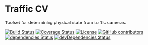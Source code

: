 # Traffic CV
Toolset for determining physical state from traffic cameras. 

[![Build Status](https://travis-ci.org/super3/traffic-cv.svg?branch=master)](https://travis-ci.org/super3/traffic-cv)
[![Coverage Status](https://coveralls.io/repos/github/super3/traffic-cv/badge.svg?branch=master)](https://coveralls.io/github/super3/traffic-cv?branch=master)
[![License](https://img.shields.io/badge/license-AGPLv3-blue.svg?label=license)](https://github.com/Storj/super3/traffic-cv/blob/master/LICENSE)
[![GitHub contributors](https://img.shields.io/github/contributors/super3/traffic-cv.svg)](https://github.com/super3/traffic-cv/graphs/contributors)
[![dependencies Status](https://david-dm.org/super3/traffic-cv/status.svg)](https://david-dm.org/super3/traffic-cv)
[![devDependencies Status](https://david-dm.org/super3/traffic-cv/dev-status.svg)](https://david-dm.org/super3/traffic-cv?type=dev)
